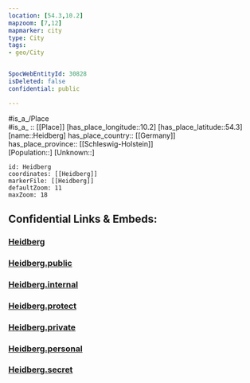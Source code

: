 ```yaml
---
location: [54.3,10.2] 
mapzoom: [7,12] 
mapmarker: city 
type: City
tags:
- geo/City


SpocWebEntityId: 30828
isDeleted: false
confidential: public

---
```

#is_a_/Place  
#is_a_ :: [[Place]] 
[has_place_longitude::10.2] 
[has_place_latitude::54.3] 
[name::Heidberg] 
has_place_country:: [[Germany]]  
has_place_province:: [[Schleswig-Holstein]]  
[Population::] 
[Unknown::] 


```leaflet
id: Heidberg
coordinates: [[Heidberg]] 
markerFile: [[Heidberg]] 
defaultZoom: 11 
maxZoom: 18
```


## Confidential Links & Embeds: 

### [Heidberg](/_Standards/Earth/Continent/Europe/Europe~Central/Germany/Germany~West/Schleswig-Holstein/counties~SH/Plön/cities~Plön/Schwentinental/Heidberg.md) 

### [Heidberg.public](/_public/Earth/Continent/Europe/Europe~Central/Germany/Germany~West/Schleswig-Holstein/counties~SH/Plön/cities~Plön/Schwentinental/Heidberg.public.md) 

### [Heidberg.internal](/_internal/Earth/Continent/Europe/Europe~Central/Germany/Germany~West/Schleswig-Holstein/counties~SH/Plön/cities~Plön/Schwentinental/Heidberg.internal.md) 

### [Heidberg.protect](/_protect/Earth/Continent/Europe/Europe~Central/Germany/Germany~West/Schleswig-Holstein/counties~SH/Plön/cities~Plön/Schwentinental/Heidberg.protect.md) 

### [Heidberg.private](/_private/Earth/Continent/Europe/Europe~Central/Germany/Germany~West/Schleswig-Holstein/counties~SH/Plön/cities~Plön/Schwentinental/Heidberg.private.md) 

### [Heidberg.personal](/_personal/Earth/Continent/Europe/Europe~Central/Germany/Germany~West/Schleswig-Holstein/counties~SH/Plön/cities~Plön/Schwentinental/Heidberg.personal.md) 

### [Heidberg.secret](/_secret/Earth/Continent/Europe/Europe~Central/Germany/Germany~West/Schleswig-Holstein/counties~SH/Plön/cities~Plön/Schwentinental/Heidberg.secret.md)

